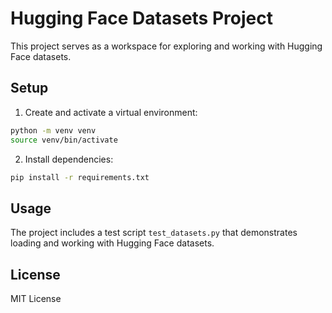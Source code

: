 # Hugging Face Datasets Project

This project serves as a workspace for exploring and working with Hugging Face datasets.

## Setup

1. Create and activate a virtual environment:
```bash
python -m venv venv
source venv/bin/activate
```

2. Install dependencies:
```bash
pip install -r requirements.txt
```

## Usage

The project includes a test script `test_datasets.py` that demonstrates loading and working with Hugging Face datasets.

## License

MIT License
